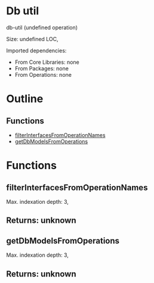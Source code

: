 # Db util

db-util (undefined operation)

Size: undefined LOC, 
 
Imported dependencies:

- From Core Libraries: none
- From Packages: none
- From Operations: none

# Outline

## Functions

- [filterInterfacesFromOperationNames](#filterInterfacesFromOperationNames)
- [getDbModelsFromOperations](#getDbModelsFromOperations)



# Functions

## filterInterfacesFromOperationNames

Max. indexation depth: 3, 



## Returns: unknown

## getDbModelsFromOperations

Max. indexation depth: 3, 



## Returns: unknown


